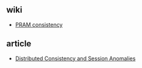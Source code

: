 ## wiki

- [PRAM consistency](https://en.wikipedia.org/wiki/PRAM_consistency)

## article

- [Distributed Consistency and Session Anomalies](https://blog.acolyer.org/2016/02/26/distributed-consistency-and-session-anomalies/)
